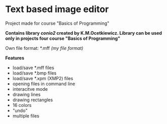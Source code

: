 # Text based image editor

Project made for course "Basics of Programming"

<b>Contains library <i>conio2</i> created by K.M.Ocetkiewicz. Library can be used only in projects four course "Basics of Programming"</b>

Own file format: *.mff <i>(my file format)</i>

<b>Features</b>
<ul>
<li>load/save *.mff files</li>
  <li>load/save *.bmp files</li>
  <li>load/save *.xpm (XMP2) files</li>
  <li>opening files in command line</li>
  <li>interacitve mode</li>
  <li>drawing lines</li>
  <li>drawing rectangles</li>
  <li>16 colors</li>
  <li>"undo"</li>
  <li>multiple files</li>
 </ul>
